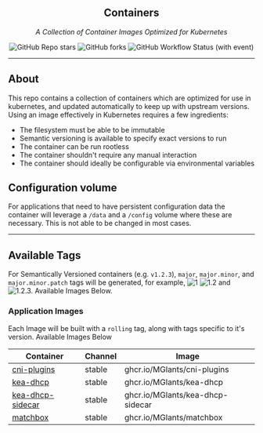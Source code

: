 <!---
NOTE: AUTO-GENERATED FILE
to edit this file, instead edit its template at: ./ci/templates/README.md.j2
-->
<div align="center">


## Containers

_A Collection of Container Images Optimized for Kubernetes_

</div>

<div align="center">

![GitHub Repo stars](https://img.shields.io/github/stars/MGlants/containers?style=for-the-badge)
![GitHub forks](https://img.shields.io/github/forks/MGlants/containers?style=for-the-badge)
![GitHub Workflow Status (with event)](https://img.shields.io/github/actions/workflow/status/MGlants/containers/scheduled-release.yaml?style=for-the-badge&label=Scheduled%20Release)

</div>

---

## About

This repo contains a collection of containers which are optimized for use in kubernetes, and updated automatically to keep up with upstream versions. Using an image effectively in Kubernetes requires a few ingredients:

- The filesystem must be able to be immutable
- Semantic versioning is available to specify exact versions to run
- The container can be run rootless
- The container shouldn't require any manual interaction
- The container should ideally be configurable via environmental variables

## Configuration volume

For applications that need to have persistent configuration data the container will leverage a `/data` and a `/config` volume where these are necessary. This is not able to be changed in most cases.

---

## Available Tags

For Semantically Versioned containers (e.g. `v1.2.3`), `major`, `major.minor`, and `major.minor.patch` tags will be generated, for example, ![1](https://img.shields.io/badge/1-blue?style=flat-square) ![1.2](https://img.shields.io/badge/1.2-blue?style=flat-square) and ![1.2.3](https://img.shields.io/badge/1.2.3-blue?style=flat-square). Available Images Below.

### Application Images

Each Image will be built with a `rolling` tag, along with tags specific to it's version. Available Images Below

Container | Channel | Image
--- | --- | ---
[cni-plugins](https://github.com/MGlants/containers/pkgs/container/cni-plugins) | stable | ghcr.io/MGlants/cni-plugins
[kea-dhcp](https://github.com/MGlants/containers/pkgs/container/kea-dhcp) | stable | ghcr.io/MGlants/kea-dhcp
[kea-dhcp-sidecar](https://github.com/MGlants/containers/pkgs/container/kea-dhcp-sidecar) | stable | ghcr.io/MGlants/kea-dhcp-sidecar
[matchbox](https://github.com/MGlants/containers/pkgs/container/matchbox) | stable | ghcr.io/MGlants/matchbox

